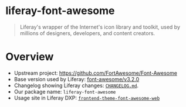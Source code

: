 # liferay-font-awesome

> Liferay's wrapper of the Internet's icon library and toolkit, used by millions of designers, developers, and content creators.

# Overview

-   Upstream project: https://github.com/FortAwesome/Font-Awesome
-   Base version used by Liferay: [font-awesome/v3.2.0](https://github.com/FortAwesome/Font-Awesome/tree/906345058f738c2b931f89754a319ed108e17bd8)
-   Changelog showing Liferay changes: [`CHANGELOG.md`](./projects/alloy-font-awesome/CHANGELOG.md).
-   Our package name: `liferay-font-awesome`
-   Usage site in Liferay DXP: [`frontend-theme-font-awesome-web`](https://github.com/liferay/liferay-portal/tree/master/modules/apps/frontend-theme/frontend-theme-font-awesome-web)